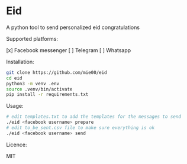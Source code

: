 # Eid

A python tool to send personalized eid congratulations

Supported platforms:

[x] Facebook messenger
[ ] Telegram
[ ] Whatsapp

Installation:

```sh
git clone https://github.com/mie00/eid
cd eid
python3 -m venv .env
source .venv/bin/activate
pip install -r requirements.txt
```

Usage:

```sh
# edit templates.txt to add the templates for the messages to send
./eid <facebook username> prepare
# edit to_be_sent.csv file to make sure everything is ok
./eid <facebook username> send
```

Licence:

MIT
